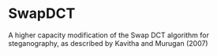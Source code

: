 # SwapDCT
A higher capacity modification of the Swap DCT algorithm for steganography, as described by Kavitha and Murugan (2007)
